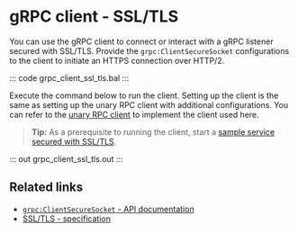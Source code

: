 # gRPC client - SSL/TLS

You can use the gRPC client to connect or interact with a gRPC listener secured with SSL/TLS. Provide the `grpc:ClientSecureSocket` configurations to the client to initiate an HTTPS connection over HTTP/2.
 
   ::: code grpc_client_ssl_tls.bal :::

Execute the command below to run the client.
Setting up the client is the same as setting up the unary RPC client with additional configurations. You can refer to the [unary RPC client](/learn/by-example/grpc-client-unary/) to implement the client used here.

>**Tip:** As a prerequisite to running the client, start a [sample service secured with SSL/TLS](earn/by-example/grpc-service-ssl-tls/).

   ::: out grpc_client_ssl_tls.out :::

## Related links
- [`grpc:ClientSecureSocket` - API documentation](https://lib.ballerina.io/ballerina/grpc/latest/records/ClientSecureSocket)
- [SSL/TLS - specification](/spec/grpc/#52-ssltls-and-mutual-ssl)
